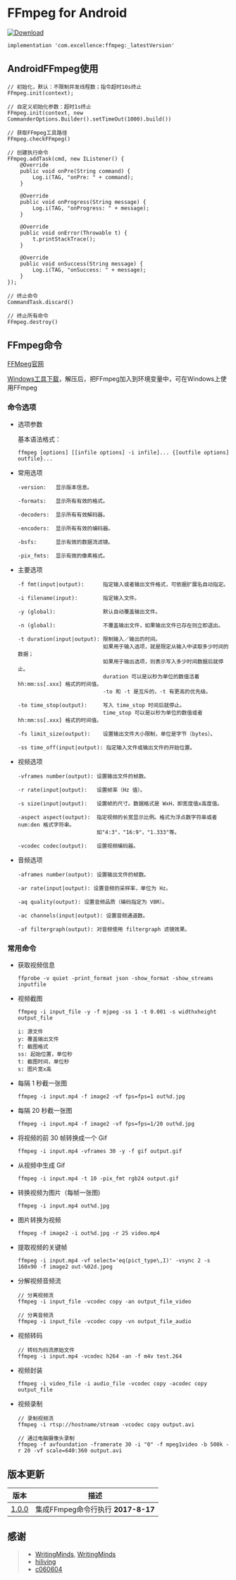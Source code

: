# FFmpeg for Android

[![Download][icon_download]][download]

```
implementation 'com.excellence:ffmpeg:_latestVersion'
```

## AndroidFFmpeg使用

```
// 初始化，默认：不限制并发线程数；指令超时10s终止
FFmpeg.init(context);

// 自定义初始化参数：超时1s终止
FFmpeg.init(context, new CommanderOptions.Builder().setTimeOut(1000).build())

// 获取FFmpeg工具路径
FFmpeg.checkFFmpeg()

// 创建执行命令
FFmpeg.addTask(cmd, new IListener() {
    @Override
    public void onPre(String command) {
        Log.i(TAG, "onPre: " + command);
    }

    @Override
    public void onProgress(String message) {
        Log.i(TAG, "onProgress: " + message);
    }

    @Override
    public void onError(Throwable t) {
        t.printStackTrace();
    }

    @Override
    public void onSuccess(String message) {
        Log.i(TAG, "onSuccess: " + message);
    }
});

// 终止命令
CommandTask.discard()

// 终止所有命令
FFmpeg.destroy()
```

## FFmpeg命令

[FFMpeg官网][FFMpeg官网]

[Windows工具下载][Windows工具下载]，解压后，把FFmpeg加入到环境变量中，可在Windows上使用FFmpeg

### 命令选项

* 选项参数

    基本语法格式：

    ```
    ffmpeg [options] [[infile options] -i infile]... {[outfile options] outfile}...
    ```

* 常用选项

    ```
    -version:   显示版本信息。

    -formats:   显示所有有效的格式。

    -decoders:  显示所有有效解码器。

    -encoders:  显示所有有效的编码器。

    -bsfs:      显示有效的数据流滤镜。

    -pix_fmts:  显示有效的像素格式。
    ```

* 主要选项

    ```
    -f fmt(input|output):      指定输入或者输出文件格式，可依据扩展名自动指定。

    -i filename(input):        指定输入文件。

    -y (global):               默认自动覆盖输出文件。

    -n (global):               不覆盖输出文件，如果输出文件已存在则立即退出。

    -t duration(input|output): 限制输入／输出的时间。
                               如果用于输入选项，就是限定从输入中读取多少时间的数据；
                               如果用于输出选项，则表示写入多少时间数据后就停止。
                               duration 可以是以秒为单位的数值活着 hh:mm:ss[.xxx] 格式的时间值。
                               -to 和 -t 是互斥的，-t 有更高的优先级。

    -to time_stop(output):     写入 time_stop 时间后就停止。
                               time_stop 可以是以秒为单位的数值或者 hh:mm:ss[.xxx] 格式的时间值。

    -fs limit_size(output):    设置输出文件大小限制，单位是字节（bytes）。

    -ss time_off(input|output): 指定输入文件或输出文件的开始位置。
    ```

* 视频选项

    ```
    -vframes number(output): 设置输出文件的帧数。

    -r rate(input|output):   设置帧率（Hz 值）。

    -s size(input|output):   设置帧的尺寸。数据格式是 WxH，即宽度值x高度值。

    -aspect aspect(output):  指定视频的长宽显示比例。格式为浮点数字符串或者 num:den 格式字符串。
                             如"4:3"，"16:9"，"1.333"等。

    -vcodec codec(output):   设置视频编码器。
    ```

* 音频选项

    ```
    -aframes number(output): 设置输出文件的帧数。

    -ar rate(input|output): 设置音频的采样率，单位为 Hz。

    -aq quality(output): 设置音频品质（编码指定为 VBR）。

    -ac channels(input|output): 设置音频通道数。

    -af filtergraph(output): 对音频使用 filtergraph 滤镜效果。
    ```

### 常用命令

* 获取视频信息

    ```
    ffprobe -v quiet -print_format json -show_format -show_streams inputfile
    ```

* 视频截图

    ```
    ffmpeg -i input_file -y -f mjpeg -ss 1 -t 0.001 -s widthxheight output_file

    i: 源文件
    y: 覆盖输出文件
    f: 截图格式
    ss: 起始位置，单位秒
    t: 截图时间，单位秒
    s: 图片宽x高
    ```

* 每隔 1 秒截一张图

    ```
    ffmpeg -i input.mp4 -f image2 -vf fps=fps=1 out%d.jpg
    ```

* 每隔 20 秒截一张图

    ```
    ffmpeg -i input.mp4 -f image2 -vf fps=fps=1/20 out%d.jpg
    ```

* 将视频的前 30 帧转换成一个 Gif

    ```
    ffmpeg -i input.mp4 -vframes 30 -y -f gif output.gif
    ```

* 从视频中生成 Gif

    ```
    ffmpeg -i input.mp4 -t 10 -pix_fmt rgb24 output.gif
    ```

* 转换视频为图片（每帧一张图)

    ```
    ffmpeg -i input.mp4 out%d.jpg
    ```

* 图片转换为视频

    ```
    ffmpeg -f image2 -i out%d.jpg -r 25 video.mp4
    ```

* 提取视频的关键帧

    ```
    ffmpeg -i input.mp4 -vf select='eq(pict_type\,I)' -vsync 2 -s 160x90 -f image2 out-%02d.jpeg
    ```

* 分解视频音频流

    ```
    // 分离视频流
    ffmpeg -i input_file -vcodec copy -an output_file_video

    // 分离音频流
    ffmpeg -i input_file -vcodec copy -vn output_file_audio
    ```

* 视频转码

    ```
    // 转码为码流原始文件
    ffmpeg -i input.mp4 -vcodec h264 -an -f m4v test.264
    ```

* 视频封装

    ```
    ffmpeg -i video_file -i audio_file -vcodec copy -acodec copy output_file
    ```

* 视频录制

    ```
    // 录制视频流
    ffmpeg -i rtsp://hostname/stream -vcodec copy output.avi

    // 通过电脑摄像头录制
    ffmpeg -f avfoundation -framerate 30 -i "0" -f mpeg1video -b 500k -r 20 -vf scale=640:360 output.avi
    ```


## 版本更新

| 版本 | 描述 |
| --- | ---- |
| [1.0.0][FFmpeg1.0.0] | 集成FFmpeg命令行执行 **2017-8-17** |


## 感谢

> - [WritingMinds][ffmpeg-android-java], [WritingMinds][ffmpeg-android]
> - [hiliving][hiliving]
> - [c060604][c060604]


<!-- 网站链接 -->

[download]:https://bintray.com/veizhang/maven/ffmpeg/_latestVersion "Latest version"
[FFMpeg官网]:http://ffmpeg.org/
[Windows工具下载]:https://ffmpeg.zeranoe.com/builds/
[ffmpeg-android-java]:https://github.com/WritingMinds/ffmpeg-android-java "FFmpeg在Android中示例"
[ffmpeg-android]:https://github.com/WritingMinds/ffmpeg-android "编译FFmpeg可执行文件"
[hiliving]:https://github.com/hiliving/VideoEdit "FFmpeg命令示例"
[c060604]:https://github.com/c060604/ffmpeg-usage "FFmpeg命令讲解"

<!-- 图片链接 -->

[icon_download]:https://api.bintray.com/packages/veizhang/maven/ffmpeg/images/download.svg

<!-- 版本 -->

[FFmpeg1.0.0]:https://bintray.com/veizhang/maven/ffmpeg/1.0.0
